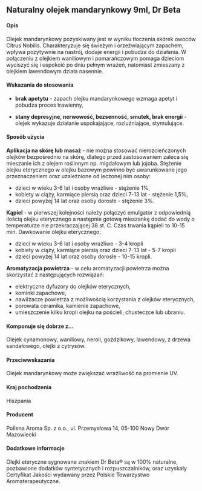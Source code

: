 ## Naturalny olejek mandarynkowy 9ml, Dr Beta

#### Opis

Olejek mandarynkowy pozyskiwany jest w wyniku tłoczenia skórek owoców Citrus Nobilis. Charakteryzuje się świeżym i orzeźwiającym zapachem, wpływa pozytywnie na nastrój, dodaje energii i pobudza do działania. W połączeniu z olejkiem waniliowym i pomarańczowym pomaga dzieciom wyciszyć się i uspokoić po dniu pełnym wrażeń, natomiast zmieszany z olejkiem lawendowym działa nasennie.

#### Wskazania do stosowania

- **brak apetytu** - zapach olejku mandarynkowego wzmaga apetyt i pobudza proces trawienny,

- **stany depresyjne, nerwowość, bezsenność, smutek, brak energii** - olejek wykazuje działanie uspokajające, rozluźniające, stymulujące.

#### Sposób użycia

**Aplikacja na skórę lub masaż** - nie można stosować nierozcieńczonych olejków bezpośrednio na skórę, dlatego przed zastosowaniem zaleca się mieszanie ich z olejem roślinnym np. migdałowym lub jojoba. Stężenie olejku eterycznego w olejku bazowym powinno być uwarunkowane jego przeznaczeniem oraz uzależnione od leczonej nim osoby:

- dzieci w wieku 3-6 lat i osoby wrażliwe - stężenie 1%,
- kobiety w ciąży, karmiące piersią oraz dzieci 7-13 lat - stężenie 1,5%,
- dzieci powyżej 14 lat oraz osoby dorosłe - stężenie 3%.

**Kąpiel** - w pierwszej kolejności należy połączyć emulgator z odpowiednią ilością olejku eterycznego a następnie gotową mieszankę dodać do wody o temperaturze nie przekraczającej 38 st. C. Czas trwania kąpieli to 10-15 min. Dawkowanie olejku eterycznego:

- dzieci w wieku 3-6 lat i osoby wrażliwe - 3-4 kropli
- kobiety w ciąży, karmiące piersią oraz dzieci 7-13 lat - 5-7 kropli
- dzieci powyżej 14 lat oraz osoby dorosłe - 10-15 kropli.

**Aromatyzacja powietrza** - w celu aromatyzacji powietrza można skorzystać z następujących rozwiązań:

- elektryczne dyfuzory do olejków eterycznych,
- kominki zapachowe,
- nawilżacze powietrza z możliwością korzystania z olejków eterycznych,
- porowata ceramika, kamienie zapachowe,
- umieszczenie kilku kropli olejku na pościeli, chusteczce lub ubraniu.

#### Komponuje się dobrze z…

Olejek cynamonowy, waniliowy, neroli, goździkowy, lawendowy, z drzewa sandałowego, olejki z cytrysów.

#### Przeciwwskazania

Olejek mandarynkowy może zwiększać wrażliwość na promienie UV.

#### Kraj pochodzenia

Hiszpania

#### Producent

Pollena Aroma Sp. z o.o., ul. Przemysłowa 14, 05-100 Nowy Dwór Mazowiecki

#### Dodatkowe informacje

Olejki eteryczne sygnowane znakiem Dr Beta® są w 100% naturalne, pozbawione dodatków syntetycznych i rozpuszczalników, oraz uzyskały Certyfikat Jakości wydawany przez Polskie Towarzystwo Aromaterapeutyczne.
